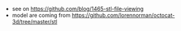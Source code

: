 * see on https://github.com/blog/1465-stl-file-viewing
* model are coming from https://github.com/lorennorman/octocat-3d/tree/master/stl